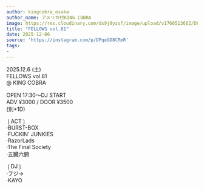 ```yaml
---
author: kingcobra_osaka
author_name: アメリカ村KING COBRA
image: https://res.cloudinary.com/ds9j0yzsf/image/upload/v1760513662/DPqeGO8CRmR.jpg
title: "FELLOWS vol.81"
date: 2025-12-06
source: 'https://instagram.com/p/DPqeGO8CRmR'
tags:
- 
---
```

2025.12.6 (土)<br>
FELLOWS vol.81<br>
@ KING COBRA

OPEN 17:30〜DJ START<br>
ADV ¥3000 / DOOR ¥3500<br>
(別+1D)

❲ACT❳<br>
·BURST-BOX<br>
·FUCKIN’ JUNKIES<br>
·RazorLads<br>
·The Final Society<br>
·五臓六腑

❲DJ❳<br>
·フジ→<br>
·KAYO